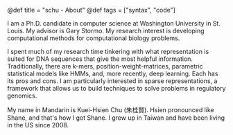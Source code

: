 @def title = "schu - About"
@def tags = ["syntax", "code"]

I am a Ph.D. candidate in computer science at Washington University in St. Louis. My advisor is Gary Stormo. My research interest is developing computational methods for computational biology problems.

I spent much of my research time tinkering with what representation is suited for DNA sequences that give the most helpful information. Traditionally, there are k-mers, position-weight-matrices, parametric statistical models like HMMs, and, more recently, deep learning. Each has its pros and cons. I am particularly interested in sparse representations, a framework that allows us to build techniques to solve problems in regulatory genomics.

My name in Mandarin is Kuei-Hsien Chu (朱桂賢). Hsien pronounced like Shane, and that's how I got Shane. I grew up in Taiwan and have been living in the US since 2008.
